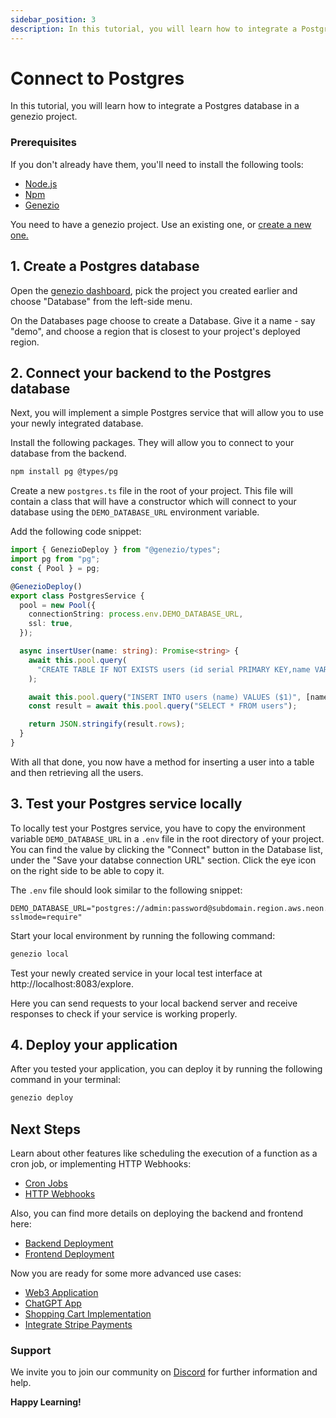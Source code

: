 ```yaml
---
sidebar_position: 3
description: In this tutorial, you will learn how to integrate a Postgres database using Neon in a genezio project.
---
```


# Connect to Postgres

<head>
  <title>Connect to Postgres (Powered by Neon)</title>
</head>

In this tutorial, you will learn how to integrate a Postgres database in a genezio project.

### Prerequisites

If you don't already have them, you'll need to install the following tools:

- [Node.js](https://nodejs.org/en/download/current)
- [Npm](https://docs.npmjs.com/downloading-and-installing-node-js-and-npm)
- [Genezio](/docs/getting-started)

You need to have a genezio project. Use an existing one, or [create a new one.](/docs/getting-started)

## 1. Create a Postgres database

Open the [genezio dashboard](https://app.genez.io/dashboard), pick the project you created earlier and choose "Database" from the left-side menu.

On the Databases page choose to create a Database. Give it a name - say "demo", and choose a region that is closest to your project's deployed region.

## 2. Connect your backend to the Postgres database

Next, you will implement a simple Postgres service that will allow you to use your newly integrated database.

Install the following packages. They will allow you to connect to your database from the backend.

```bash
npm install pg @types/pg
```

Create a new `postgres.ts` file in the root of your project. This file will contain a class that will have a constructor which will connect to your database using the `DEMO_DATABASE_URL` environment variable.

Add the following code snippet:

<!-- {% code title="postgres.ts" lineNumbers="true" %} -->

```typescript title="postgres.ts" showLineNumbers
import { GenezioDeploy } from "@genezio/types";
import pg from "pg";
const { Pool } = pg;

@GenezioDeploy()
export class PostgresService {
  pool = new Pool({
    connectionString: process.env.DEMO_DATABASE_URL,
    ssl: true,
  });

  async insertUser(name: string): Promise<string> {
    await this.pool.query(
      "CREATE TABLE IF NOT EXISTS users (id serial PRIMARY KEY,name VARCHAR(255))"
    );

    await this.pool.query("INSERT INTO users (name) VALUES ($1)", [name]);
    const result = await this.pool.query("SELECT * FROM users");

    return JSON.stringify(result.rows);
  }
}
```

<!-- {% endcode %} -->

With all that done, you now have a method for inserting a user into a table and then retrieving all the users.

## 3. Test your Postgres service locally

To locally test your Postgres service, you have to copy the environment variable `DEMO_DATABASE_URL` in a `.env` file in the root directory of your project. You can find the value by clicking the "Connect" button in the Database list, under the "Save your databse connection URL" section. Click the eye icon on the right side to be able to copy it.

The `.env` file should look similar to the following snippet:

<!-- {% code title=".env" %} -->

```fallback title=".env"
DEMO_DATABASE_URL="postgres://admin:password@subdomain.region.aws.neon.tech/demo?sslmode=require"
```

<!-- {% endcode %} -->

Start your local environment by running the following command:

```bash
genezio local
```

Test your newly created service in your local test interface at http://localhost:8083/explore.

Here you can send requests to your local backend server and receive responses to check if your service is working properly.

## 4. Deploy your application

After you tested your application, you can deploy it by running the following command in your terminal:

```bash
genezio deploy
```

## Next Steps

Learn about other features like scheduling the execution of a function as a cron job, or implementing HTTP Webhooks:

- [Cron Jobs](/docs/features/cron-methods)
- [HTTP Webhooks](/docs/features/http-methods-webhooks)

Also, you can find more details on deploying the backend and frontend here:

- [Backend Deployment](/docs/features/backend-deployment)
- [Frontend Deployment](/docs/features/frontend-deployment)

Now you are ready for some more advanced use cases:

- [Web3 Application](https://genezio.com/blog/create-your-first-web3-app/)
- [ChatGPT App](https://genezio.com/blog/create-your-first-app-using-chatgpt/)
- [Shopping Cart Implementation](https://genezio.com/blog/implement-a-shopping-cart-using-typescript-redis-and-react/)
- [Integrate Stripe Payments](https://genezio.com/blog/integrate-stripe-payments/)

### Support <a href="#support" id="support"></a>

We invite you to join our community on [Discord](https://discord.gg/uc9H5YKjXv) for further information and help.

**Happy Learning!**
